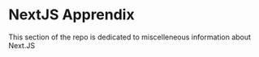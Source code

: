# NextJS Apprendix

This section of the repo is dedicated to miscelleneous information about Next.JS

